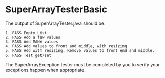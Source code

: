 # SuperArrayTesterBasic

The output of SuperArrayTester.java should be:
``` 
1. PASS Empty List
2. PASS Add a few values
3. PASS Add MANY values
4. PASS Add values to front and middle, with resizing
5. PASS Add with resizing. Remove values to front end and middle.
6. PASS Test get/set
```

The SuperArrayException tester must be completed by you to verify your exceptions happen when appropriate.
